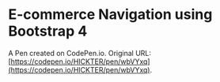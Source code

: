 # E-commerce Navigation using Bootstrap 4

A Pen created on CodePen.io. Original URL: [https://codepen.io/HICKTER/pen/wbVYxq](https://codepen.io/HICKTER/pen/wbVYxq).

